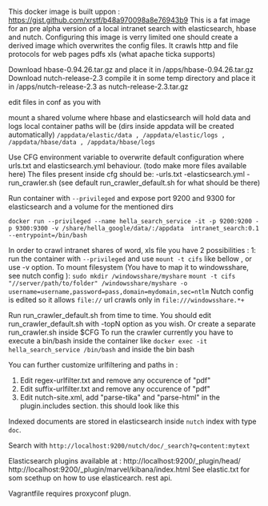 
This docker image is built uppon : https://gist.github.com/xrstf/b48a970098a8e76943b9
This is a fat image for an pre alpha version of a  local intranet search with elasticsearch, hbase and  nutch.
Configuring this image is verry limited one should create a derived image which overwrites the config files.
It crawls http and file protocols for web pages pdfs xls  (what apache ticka supports)


Download hbase-0.94.26.tar.gz and place it in /apps/hbase-0.94.26.tar.gz
Download nutch-release-2.3 compile it in some temp directory and place it in /apps/nutch-release-2.3 as nutch-release-2.3.tar.gz

edit files in conf as you with 



mount a shared volume where hbase and elasticsearch will hold data and logs
local container paths will be  (dirs inside appdata will be created automatically)
`/appdata/elastic/data ,
/appdata/elastic/logs ,
/appdata/hbase/data ,
/appdata/hbase/logs`

Use CFG environment variable to overwrite default  configuration where urls.txt and elasticsearch.yml  behaviour. (todo make more files available here)
 The files present inside cfg should be:
 -urls.txt
 -elasticsearch.yml
 -run_crawler.sh (see default run_crawler_default.sh for what should be there)



Run container with `--privileged` and expose port 9200 and 9300 for elasticsearch and a volume for the mentioned dirs

`docker run --privileged --name hella_search_service -it -p 9200:9200 -p 9300:9300 -v /share/hella_google/data/:/appdata  intranet_search:0.1   --entrypoint=/bin/bash`

In order to crawl intranet shares of word, xls file  you have 2 possibilities : 1: run the container with `--privileged` and use `mount -t cifs` like bellow  , or use -v option.
To mount filesystem (You have to map it to windowsshare, see nutch config ):
`sudo mkdir /windowsshare/myshare`
`mount -t cifs "//server/path/to/folder" /windowsshare/myshare -o username=username,password=pass,domain=mydomain,sec=ntlm`
Nutch config is edited so it allows `file://` url crawls only in `file:///windowsshare.*+`


Run run_crawler_default.sh from time to time. You should edit run_crawler_default.sh with -topN option as you wish. Or create a separate run_crawler.sh inside $CFG 
To run the crawler currently you have to execute a bin/bash inside the container like  `docker exec -it hella_search_service /bin/bash` and inside the bin bash 

You can further customize urlfiltering and paths in :
 1. Edit regex-urlfilter.txt and remove any occurence of "pdf"
 2. Edit suffix-urlfilter.txt and remove any occurence of "pdf"
 3. Edit nutch-site.xml, add "parse-tika" and "parse-html" in the plugin.includes section. this should look like this


Indexed documents are stored in elasticsearch inside `nutch` index with type `doc`.

Search with `http://localhost:9200/nutch/doc/_search?q=content:mytext`

Elasticsearch plugins available at :
 http://localhost:9200/_plugin/head/
 http://localhost:9200/_plugin/marvel/kibana/index.html
See elastic.txt for som scethup on how to use elasticearch. rest api.


 Vagrantfile requires proxyconf plugn.
